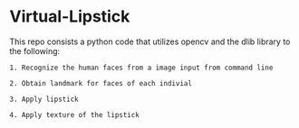 # Virtual-Lipstick

  This repo consists a python code that utilizes opencv and the dlib library to the following: 
    
    1. Recognize the human faces from a image input from command line 
    
    2. Obtain landmark for faces of each indivial 
    
    3. Apply lipstick 
    
    4. Apply texture of the lipstick
